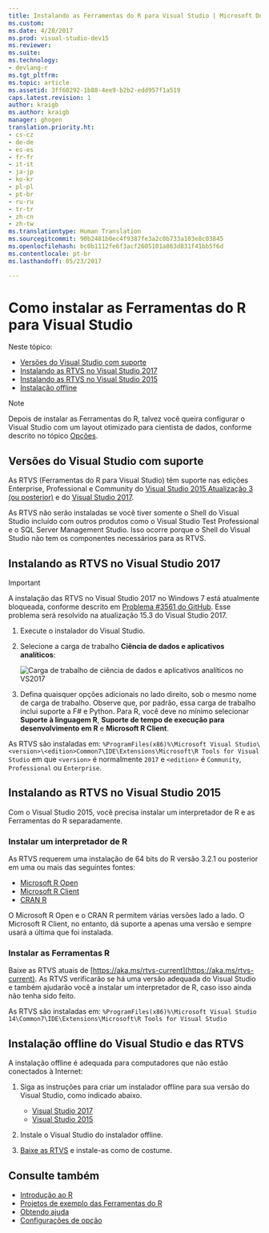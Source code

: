 ```yaml
---
title: Instalando as Ferramentas do R para Visual Studio | Microsoft Docs
ms.custom: 
ms.date: 4/28/2017
ms.prod: visual-studio-dev15
ms.reviewer: 
ms.suite: 
ms.technology:
- devlang-r
ms.tgt_pltfrm: 
ms.topic: article
ms.assetid: 3ff60292-1b88-4ee9-b2b2-edd957f1a519
caps.latest.revision: 1
author: kraigb
ms.author: kraigb
manager: ghogen
translation.priority.ht:
- cs-cz
- de-de
- es-es
- fr-fr
- it-it
- ja-jp
- ko-kr
- pl-pl
- pt-br
- ru-ru
- tr-tr
- zh-cn
- zh-tw
ms.translationtype: Human Translation
ms.sourcegitcommit: 90b2481b0ec4f9387fe3a2c0b733a103e8c03845
ms.openlocfilehash: bc0b1112fe6f3acf2605101a863d831f41bb5f6d
ms.contentlocale: pt-br
ms.lasthandoff: 05/23/2017

---
```


# <a name="how-to-install-r-tools-for-visual-studio"></a>Como instalar as Ferramentas do R para Visual Studio

Neste tópico:

- [Versões do Visual Studio com suporte](#supported-versions-of-visual-studio)
- [Instalando as RTVS no Visual Studio 2017](#installing-rtvs-in-visual-studio-2017)
- [Instalando as RTVS no Visual Studio 2015](#installing-rtvs-in-visual-studio-2015)
- [Instalação offline](#offline-installation-of-visual-studio-and-rtvs)

> [!Note]
> Depois de instalar as Ferramentas do R, talvez você queira configurar o Visual Studio com um layout otimizado para cientista de dados, conforme descrito no tópico [Opções](options.md#data-scientist-layout).

## <a name="supported-versions-of-visual-studio"></a>Versões do Visual Studio com suporte

As RTVS (Ferramentas do R para Visual Studio) têm suporte nas edições Enterprise, Professional e Community do [Visual Studio 2015 Atualização 3 (ou posterior)](http://go.microsoft.com/fwlink/?LinkId=691129) e do [Visual Studio 2017](https://www.visualstudio.com/downloads/). 

As RTVS não serão instaladas se você tiver somente o Shell do Visual Studio incluído com outros produtos como o Visual Studio Test Professional e o SQL Server Management Studio. Isso ocorre porque o Shell do Visual Studio não tem os componentes necessários para as RTVS.


## <a name="installing-rtvs-in-visual-studio-2017"></a>Instalando as RTVS no Visual Studio 2017

> [!Important]
> A instalação das RTVS no Visual Studio 2017 no Windows 7 está atualmente bloqueada, conforme descrito em [Problema #3561 do GitHub](https://github.com/Microsoft/RTVS/issues/3561). Esse problema será resolvido na atualização 15.3 do Visual Studio 2017.

1. Execute o instalador do Visual Studio.
2. Selecione a carga de trabalho **Ciência de dados e aplicativos analíticos**:

    ![Carga de trabalho de ciência de dados e aplicativos analíticos no VS2017](media/installation-data-science-workload.png)

3. Defina quaisquer opções adicionais no lado direito, sob o mesmo nome de carga de trabalho. Observe que, por padrão, essa carga de trabalho inclui suporte a F# e Python. Para R, você deve no mínimo selecionar **Suporte à linguagem R**, **Suporte de tempo de execução para desenvolvimento em R** e **Microsoft R Client**.

As RTVS são instaladas em: `%ProgramFiles(x86)%\Microsoft Visual Studio\<version>\<edition>Common7\IDE\Extensions\Microsoft\R Tools for Visual Studio` em que `<version>` é normalmente `2017` e `<edition>` é `Community`, `Professional` ou `Enterprise`.

## <a name="installing-rtvs-in-visual-studio-2015"></a>Instalando as RTVS no Visual Studio 2015

Com o Visual Studio 2015, você precisa instalar um interpretador de R e as Ferramentas do R separadamente.

### <a name="install-an-r-interpreter"></a>Instalar um interpretador de R

As RTVS requerem uma instalação de 64 bits do R versão 3.2.1 ou posterior em uma ou mais das seguintes fontes:

* [Microsoft R Open](https://mran.microsoft.com/download/)
* [Microsoft R Client](https://msdn.microsoft.com/microsoft-r/r-client-get-started)
* [CRAN R](https://cran.r-project.org/bin/windows/base/)

O Microsoft R Open e o CRAN R permitem várias versões lado a lado. O Microsoft R Client, no entanto, dá suporte a apenas uma versão e sempre usará a última que foi instalada.

### <a name="install-the-r-tools"></a>Instalar as Ferramentas R

Baixe as RTVS atuais de [https://aka.ms/rtvs-current](https://aka.ms/rtvs-current). As RTVS verificarão se há uma versão adequada do Visual Studio e também ajudarão você a instalar um interpretador de R, caso isso ainda não tenha sido feito.

As RTVS são instaladas em: `%ProgramFiles(x86)%\Microsoft Visual Studio 14\Common7\IDE\Extensions\Microsoft\R Tools for Visual Studio`

## <a name="offline-installation-of-visual-studio-and-rtvs"></a>Instalação offline do Visual Studio e das RTVS

A instalação offline é adequada para computadores que não estão conectados à Internet:

1. Siga as instruções para criar um instalador offline para sua versão do Visual Studio, como indicado abaixo. 

    - [Visual Studio 2017](../install/create-an-offline-installation-of-visual-studio.md)
    - [Visual Studio 2015](https://msdn.microsoft.com/library/mt706497.aspx)

1. Instale o Visual Studio do instalador offline.
1. [Baixe as RTVS](https://aka.ms/rtvs-current) e instale-as como de costume.

## <a name="see-also"></a>Consulte também

- [Introdução ao R](getting-started-with-r.md)
- [Projetos de exemplo das Ferramentas do R](getting-started-samples.md)
- [Obtendo ajuda](getting-started-help.md)
- [Configurações de opção](options.md)

